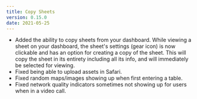 ```yaml
---
title: Copy Sheets
version: 0.15.0
date: 2021-05-25
---
```


- Added the ability to copy sheets from your dashboard. While viewing a sheet on your dashboard, the sheet's settings (gear icon) is now clickable and has an option for creating a copy of the sheet. This will copy the sheet in its entirety including all its info, and will immediately be selected for viewing.
- Fixed being able to upload assets in Safari.
- Fixed random maps/images showing up when first entering a table.
- Fixed network quality indicators sometimes not showing up for users when in a video call.
